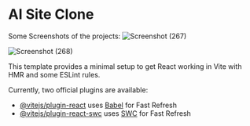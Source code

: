# AI Site Clone

Some Screenshots of the projects:
![Screenshot (267)](https://github.com/Avishek0001/AI-Site-Clone-using-React/assets/92811606/19629a1d-419e-40de-af23-5c2a3e702a52)

![Screenshot (268)](https://github.com/Avishek0001/AI-Site-Clone-using-React/assets/92811606/191977fb-df2c-43ef-bdd4-3b5b8790f59e)


This template provides a minimal setup to get React working in Vite with HMR and some ESLint rules.

Currently, two official plugins are available:

- [@vitejs/plugin-react](https://github.com/vitejs/vite-plugin-react/blob/main/packages/plugin-react/README.md) uses [Babel](https://babeljs.io/) for Fast Refresh
- [@vitejs/plugin-react-swc](https://github.com/vitejs/vite-plugin-react-swc) uses [SWC](https://swc.rs/) for Fast Refresh
